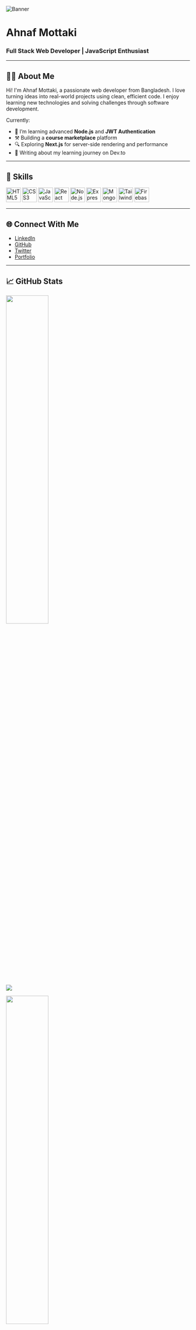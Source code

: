 ![Banner](https://your-image-link.com/banner.png)

# Ahnaf Mottaki
### Full Stack Web Developer | JavaScript Enthusiast

---

## 🧑‍💻 About Me

Hi! I'm Ahnaf Mottaki, a passionate web developer from Bangladesh. I love turning ideas into real-world projects using clean, efficient code. I enjoy learning new technologies and solving challenges through software development.

Currently:
- 🌱 I’m learning advanced **Node.js** and **JWT Authentication**
- ⚒️ Building a **course marketplace** platform
- 🔍 Exploring **Next.js** for server-side rendering and performance
- 💬 Writing about my learning journey on Dev.to

---

## 🚀 Skills

<p align="left">
  <img src="https://cdn.jsdelivr.net/gh/devicons/devicon/icons/html5/html5-original.svg" height="40" width="40" alt="HTML5" />
  <img src="https://cdn.jsdelivr.net/gh/devicons/devicon/icons/css3/css3-original.svg" height="40" width="40" alt="CSS3" />
  <img src="https://cdn.jsdelivr.net/gh/devicons/devicon/icons/javascript/javascript-original.svg" height="40" width="40" alt="JavaScript" />
  <img src="https://cdn.jsdelivr.net/gh/devicons/devicon/icons/react/react-original.svg" height="40" width="40" alt="React" />
  <img src="https://cdn.jsdelivr.net/gh/devicons/devicon/icons/nodejs/nodejs-original.svg" height="40" width="40" alt="Node.js" />
  <img src="https://cdn.jsdelivr.net/gh/devicons/devicon/icons/express/express-original.svg" height="40" width="40" alt="Express" />
  <img src="https://cdn.jsdelivr.net/gh/devicons/devicon/icons/mongodb/mongodb-original.svg" height="40" width="40" alt="MongoDB" />
  <img src="https://cdn.jsdelivr.net/gh/devicons/devicon/icons/tailwindcss/tailwindcss-plain.svg" height="40" width="40" alt="Tailwind CSS" />
  <img src="https://cdn.jsdelivr.net/gh/devicons/devicon/icons/firebase/firebase-plain.svg" height="40" width="40" alt="Firebase" />
</p>

---

## 🌐 Connect With Me

- [LinkedIn](https://www.linkedin.com/in/your-profile/)
- [GitHub](https://github.com/yourusername)
- [Twitter](https://twitter.com/yourhandle)
- [Portfolio](https://your-portfolio-link.com)

---

## 📈 GitHub Stats

<p align="left">
  <img width="48%" src="https://github-readme-stats.vercel.app/api?username=yourusername&show_icons=true&theme=tokyonight" />
</p>

<p>
  <img src="https://github-readme-streak-stats.herokuapp.com/?user=yourusername&theme=tokyonight" />
</p>

<p align="left">
  <img width="48%" src="https://github-readme-stats.vercel.app/api/top-langs/?username=yourusername&layout=compact&theme=tokyonight" />
</p>
